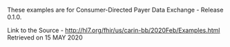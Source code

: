 These examples are for Consumer-Directed Payer Data Exchange - Release 0.1.0. 

Link to the Source - http://hl7.org/fhir/us/carin-bb/2020Feb/Examples.html
Retrieved on 15 MAY 2020
